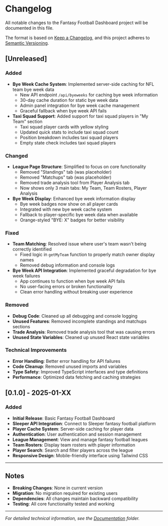 # Changelog

All notable changes to the Fantasy Football Dashboard project will be documented in this file.

The format is based on [Keep a Changelog](https://keepachangelog.com/en/1.0.0/),
and this project adheres to [Semantic Versioning](https://semver.org/spec/v2.0.0.html).

## [Unreleased]

### Added
- **Bye Week Cache System**: Implemented server-side caching for NFL team bye week data
  - New API endpoint `/api/byeweeks` for caching bye week information
  - 30-day cache duration for static bye week data
  - Admin panel integration for bye week cache management
  - Graceful fallback when bye week API fails
- **Taxi Squad Support**: Added support for taxi squad players in "My Team" section
  - Taxi squad player cards with yellow styling
  - Updated quick stats to include taxi squad count
  - Position breakdown includes taxi squad players
  - Empty state check includes taxi squad players

### Changed
- **League Page Structure**: Simplified to focus on core functionality
  - Removed "Standings" tab (was placeholder)
  - Removed "Matchups" tab (was placeholder)
  - Removed trade analysis tool from Player Analysis tab
  - Now shows only 3 main tabs: My Team, Team Rosters, Player Analysis
- **Bye Week Display**: Enhanced bye week information display
  - Bye week badges now show on all player cards
  - Integrated with new bye week cache system
  - Fallback to player-specific bye week data when available
  - Orange-styled "BYE: X" badges for better visibility

### Fixed
- **Team Matching**: Resolved issue where user's team wasn't being correctly identified
  - Fixed logic in `getMyTeam` function to properly match owner display names
  - Removed debug information and console logs
- **Bye Week API Integration**: Implemented graceful degradation for bye week failures
  - App continues to function when bye week API fails
  - No user-facing errors or broken functionality
  - Clean error handling without breaking user experience

### Removed
- **Debug Code**: Cleaned up all debugging and console logging
- **Unused Features**: Removed incomplete standings and matchups sections
- **Trade Analysis**: Removed trade analysis tool that was causing errors
- **Unused State Variables**: Cleaned up unused React state variables

### Technical Improvements
- **Error Handling**: Better error handling for API failures
- **Code Cleanup**: Removed unused imports and variables
- **Type Safety**: Improved TypeScript interfaces and type definitions
- **Performance**: Optimized data fetching and caching strategies

## [0.1.0] - 2025-01-XX

### Added
- **Initial Release**: Basic Fantasy Football Dashboard
- **Sleeper API Integration**: Connect to Sleeper fantasy football platform
- **Player Cache System**: Server-side caching for player data
- **Authentication**: User authentication and session management
- **League Management**: View and manage fantasy football leagues
- **Team Rosters**: Display team rosters with player information
- **Player Search**: Search and filter players across the league
- **Responsive Design**: Mobile-friendly interface using Tailwind CSS

---

## Notes

- **Breaking Changes**: None in current version
- **Migration**: No migration required for existing users
- **Dependencies**: All changes maintain backward compatibility
- **Testing**: All core functionality tested and working

---

*For detailed technical information, see the [Documentation](./docs/) folder.*
